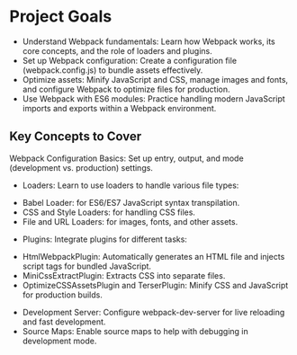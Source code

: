 # Project Goals
* Understand Webpack fundamentals: Learn how Webpack works, its core concepts, and the role of loaders and plugins.
* Set up Webpack configuration: Create a configuration file (webpack.config.js) to bundle assets effectively.
* Optimize assets: Minify JavaScript and CSS, manage images and fonts, and configure Webpack to optimize files for production.
* Use Webpack with ES6 modules: Practice handling modern JavaScript imports and exports within a Webpack environment.
## Key Concepts to Cover
Webpack Configuration Basics: Set up entry, output, and mode (development vs. production) settings.
* Loaders: Learn to use loaders to handle various file types:
- Babel Loader: for ES6/ES7 JavaScript syntax transpilation.
- CSS and Style Loaders: for handling CSS files.
- File and URL Loaders: for images, fonts, and other assets.
* Plugins: Integrate plugins for different tasks:
- HtmlWebpackPlugin: Automatically generates an HTML file and injects script tags for bundled JavaScript.
- MiniCssExtractPlugin: Extracts CSS into separate files.
- OptimizeCSSAssetsPlugin and TerserPlugin: Minify CSS and JavaScript for production builds.
* Development Server: Configure webpack-dev-server for live reloading and fast development.
* Source Maps: Enable source maps to help with debugging in development mode.
